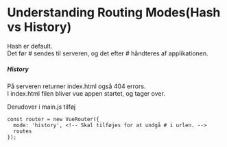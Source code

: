 # Understanding Routing Modes(Hash vs History)
Hash er default.  
Det før # sendes til serveren, og det efter # håndteres af applikationen.  

##### History
På serveren returner index.html også 404 errors.  
I index.html filen bliver vue appen startet, og tager over.  

Derudover i main.js tilføj  
```
const router = new VueRouter({
  mode: 'history', <!-- Skal tilføjes for at undgå # i urlen. -->
  routes
});
```
